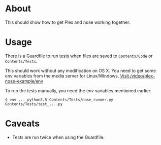 About
=====

This should show how to get Plex and nose working together.

Usage
=====

There is a Guardfile to run tests when files are saved to `Contents/Code` or `Contents/Tests`.

This should work without any modification on OS X. You need to get some env variables from the media server for Linux/Windows. [Visit /video/plex-nose-example/env](http://localhost:32400/video/plex-nose-example/env)

To run the tests manually, you need the env variables mentioned earlier:

    $ env ... python2.5 Contents/Tests/nose_runner.py Contents/Tests/test_....py

Caveats
=======

* Tests are run twice when using the Guardfile.
